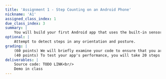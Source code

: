```yaml
---
title: 'Assignment 1 - Step Counting on an Android Phone'
nickname: 'A1'
assigned_class_index: 1
due_class_index: 3
summary: |
    You will build your first Android app that uses the built-in sensors for something useful. This app will count the number of steps that you have taken and show that number on the screen. You will be using the raw data from the accelerometer and/or gyroscope to complete this task. The data will require some very simple signal processing. You can use peak detection, zero crossing, or your own technique for counting. You can assume the user only holds the phone in a fixed posture in their hands. You are welcome to assume a different placement or posture of the phone, but please be sure to document how the device needs to be held somewhere on the interface.
optional: |
    Attempt to detect steps in any orientation and posture.
grading: |
    (60 points) We will briefly examine your code to ensure that you are using some form of signal processing to calculate a step count. <br/>
    (40 points) To test your app's performance, you will take 20 steps with the phone in your hand during class. For full credit, your app must correctly count the number of steps within 1 (19-21 steps). -5 points for each extra or missing step beyond the first.
deliverables: |
    Source code: TODO LINK<br/>
    Demo in class
---
```

